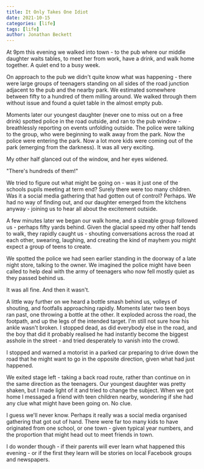 ```yaml
---
title: It Only Takes One Idiot
date: 2021-10-15
categories: [life]
tags: [life]
author: Jonathan Beckett
---
```


At 9pm this evening we walked into town - to the pub where our middle daughter waits tables, to meet her from work, have a drink, and walk home together. A quiet end to a busy week.

On approach to the pub we didn't quite know what was happening - there were large groups of teenagers standing on all sides of the road junction adjacent to the pub and the nearby park. We estimated somewhere between fifty to a hundred of them milling around. We walked through them without issue and found a quiet table in the almost empty pub.

Moments later our youngest daughter (never one to miss out on a free drink) spotted police in the road outside, and ran to the pub window - breathlessly reporting on events unfolding outside. The police were talking to the group, who were beginning to walk away from the park. Now the police were entering the park. Now a lot more kids were coming out of the park (emerging from the darkness). It was all very exciting.

My other half glanced out of the window, and her eyes widened.

"There's hundreds of them!"

We tried to figure out what might be going on - was it just one of the schools pupils meeting at term end? Surely there were too many children. Was it a social media gathering that had gotten out of control? Perhaps. We had no way of finding out, and our daughter emerged from the kitchens anyway - joining us to hear all about the excitement outside.

A few minutes later we began our walk home, and a sizeable group followed us - perhaps fifty yards behind. Given the glacial speed my other half tends to walk, they rapidly caught us - shouting conversations across the road at each other, swearing, laughing, and creating the kind of mayhem you might expect a group of teens to create.

We spotted the police we had seen earlier standing in the doorway of a late night store, talking to the owner. We imagined the police might have been called to help deal with the army of teenagers who now fell mostly quiet as they passed behind us.

It was all fine. And then it wasn't.

A little way further on we heard a bottle smash behind us, volleys of shouting, and footfalls approaching rapidly. Moments later two teen boys ran past, one throwing a bottle at the other. It exploded across the road, the footpath, and up the legs of the intended target. I'm still not sure how his ankle wasn't broken. I stopped dead, as did everybody else in the road, and the boy that did it probably realised he had instantly become the biggest asshole in the street - and tried desperately to vanish into the crowd.

I stopped and warned a motorist in a parked car preparing to drive down the road that he might want to go in the opposite direction, given what had just happened.

We exited stage left - taking a back road route, rather than continue on in the same direction as the teenagers. Our youngest daughter was pretty shaken, but I made light of it and tried to change the subject. When we got home I messaged a friend with teen children nearby, wondering if she had any clue what might have been going on. No clue.

I guess we'll never know. Perhaps it really was a social media organised gathering that got out of hand. There were far too many kids to have originated from one school, or one town - given typical year numbers, and the proportion that might head out to meet friends in town.

I do wonder though - if their parents will ever learn what happened this evening - or if the first they learn will be stories on local Facebook groups and newspapers.